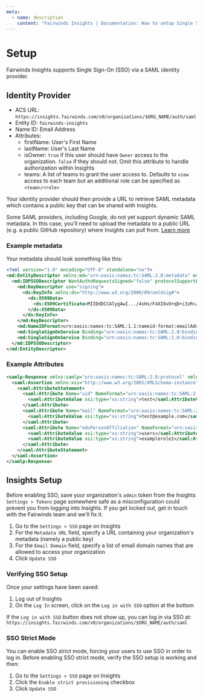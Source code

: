 ```yaml
---
meta:
  - name: description
    content: "Fairwinds Insights | Documentation: How to setup Single Sign-On (SSO)"
---
```

# Setup

Fairwinds Insights supports Single Sign-On (SSO) via a SAML identity provider.

## Identity Provider

* ACS URL: `https://insights.fairwinds.com/v0/organizations/$ORG_NAME/auth/saml`
* Entity ID: `fairwinds-insights`
* Name ID: Email Address
* Attributes:
  * firstName: User's First Name
  * lastName: User's Last Name
  * isOwner: `true` if this user should have `Owner` access to the organization. `false` if they should not. Omit this attribute to handle authorization within Insights
  * teams: A list of teams to grant the user access to. Defaults to `view` access to each team but an additional role can be specified as `<team>/<role>`

Your identity provider should then provide a URL to retrieve SAML metadata
which contains a public key that can be shared with Insights.

Some SAML providers, including Google, do not yet support dynamic SAML metadata.
In this case, you'll need to upload the metadata to a public
URL (e.g. a public GitHub repository) where Insights can pull from.
[Learn more](https://en.wikipedia.org/wiki/SAML_metadata#Metadata-driven_interoperability)

### Example metadata
Your metadata should look something like this:
```xml
<?xml version="1.0" encoding="UTF-8" standalone="no"?>
<md:EntityDescriptor xmlns:md="urn:oasis:names:tc:SAML:2.0:metadata" entityID="https://accounts.google.com/o/saml2?idpid=C0420sfkv" validUntil="2024-03-10T21:16:30.000Z">
  <md:IDPSSODescriptor WantAuthnRequestsSigned="false" protocolSupportEnumeration="urn:oasis:names:tc:SAML:2.0:protocol">
    <md:KeyDescriptor use="signing">
      <ds:KeyInfo xmlns:ds="http://www.w3.org/2000/09/xmldsig#">
        <ds:X509Data>
          <ds:X509Certificate>MIIDdDCCAlygAwI.../4sHx/F4XI8vO+qD+i3zR</ds:X509Certificate>
        </ds:X509Data>
      </ds:KeyInfo>
    </md:KeyDescriptor>
    <md:NameIDFormat>urn:oasis:names:tc:SAML:1.1:nameid-format:emailAddress</md:NameIDFormat>
    <md:SingleSignOnService Binding="urn:oasis:names:tc:SAML:2.0:bindings:HTTP-Redirect" Location="https://accounts.google.com/o/saml2/idp?idpid=C0420sfkv"/>
    <md:SingleSignOnService Binding="urn:oasis:names:tc:SAML:2.0:bindings:HTTP-POST" Location="https://accounts.google.com/o/saml2/idp?idpid=C0420sfkv"/>
  </md:IDPSSODescriptor>
</md:EntityDescriptor>
```

### Example Attributes
```xml
<samlp:Response xmlns:samlp="urn:oasis:names:tc:SAML:2.0:protocol" xmlns:saml="urn:oasis:names:tc:SAML:2.0:assertion" ID="_8e8dc5f69a98cc4c1ff3427e5ce34606fd672f91e6" Version="2.0" IssueInstant="2014-07-17T01:01:48Z" Destination="http://sp.example.com/demo1/index.php?acs" InResponseTo="ONELOGIN_4fee3b046395c4e751011e97f8900b5273d56685">
  <saml:Assertion xmlns:xsi="http://www.w3.org/2001/XMLSchema-instance" xmlns:xs="http://www.w3.org/2001/XMLSchema" ID="_d71a3a8e9fcc45c9e9d248ef7049393fc8f04e5f75" Version="2.0" IssueInstant="2014-07-17T01:01:48Z">
    <saml:AttributeStatement>
      <saml:Attribute Name="uid" NameFormat="urn:oasis:names:tc:SAML:2.0:attrname-format:basic">
        <saml:AttributeValue xsi:type="xs:string">test</saml:AttributeValue>
      </saml:Attribute>
      <saml:Attribute Name="mail" NameFormat="urn:oasis:names:tc:SAML:2.0:attrname-format:basic">
        <saml:AttributeValue xsi:type="xs:string">test@example.com</saml:AttributeValue>
      </saml:Attribute>
      <saml:Attribute Name="eduPersonAffiliation" NameFormat="urn:oasis:names:tc:SAML:2.0:attrname-format:basic">
        <saml:AttributeValue xsi:type="xs:string">users</saml:AttributeValue>
        <saml:AttributeValue xsi:type="xs:string">examplerole1</saml:AttributeValue>
      </saml:Attribute>
    </saml:AttributeStatement>
  </saml:Assertion>
</samlp:Response>
```

## Insights Setup

Before enabling SSO, save your organization's `admin` token from the Insights `Settings > Tokens` page somewhere safe as a
misconfiguration could prevent you from logging into Insights. If you get locked out, get in touch with the
Fairwinds team and we'll fix it.

1. Go to the `Settings > SSO` page on Insights
2. For the `Metadata URL` field, specify a URL containing your organization's metadata (namely a public key)
3. For the `Email Domain` field, specify a list of email domain names that are allowed to access your organization
4. Click `Update SSO`

### Verifying SSO Setup
Once your settings have been saved:
1. Log out of Insights 
2. On the `Log In` screen, click on the `Log in with SSO` option at the bottom

If the `Log in with SSO` button does not show up, you can log in via SSO at:
`https://insights.fairwinds.com/v0/organizations/$ORG_NAME/auth/saml`

### SSO Strict Mode
You can enable SSO strict mode, forcing your users to use SSO in order to log in. Before enabling SSO strict mode,
verify the SSO setup is working and then:
1. Go to the `Settings > SSO` page on Insights
2. Click the `Enable strict provisioning` checkbox
3. Click `Update SSO`